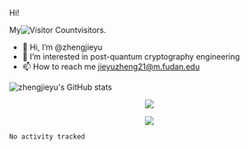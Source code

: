 Hi!

My![Visitor Count](https://profile-counter.glitch.me/Christmas/count.svg)visitors.



- 👋 Hi, I’m @zhengjieyu
- 👀 I’m interested in post-quantum cryptography engineering
- 📫 How to reach me jieyuzheng21@m.fudan.edu




![zhengjieyu's GitHub stats](https://github-readme-stats.vercel.app/api?username=zhengjieyu&show_icons=true&theme=radical)



<p align="center">
<a title="github" target="_blank" href="https://github.com/zhengjieyu"><img src="https://img.shields.io/badge/dynamic/json?label=GitHub&suffix=%20followers&query=%24.data.totalSubs&url=https%3A%2F%2Fapi.spencerwoo.com%2Fsubstats%2F%3Fsource%3Dgithub%26queryKey%3Dzhengjieyu&labelColor=282c34&color=353940&logo=github&longCache=true" ></a>
</p>



<div align="center">
    <img  src="https://github-readme-streak-stats.herokuapp.com/?user=zhengjieyu" />
</div>

<!--START_SECTION:waka-->

```txt
No activity tracked
```

<!--END_SECTION:waka-->

